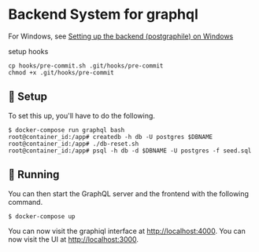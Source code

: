# Backend System for graphql

For Windows, see [Setting up the backend (postgraphile) on Windows](wiki/Setting-up-the-backend-(postgraphile)-on-Windows)

setup hooks
```
cp hooks/pre-commit.sh .git/hooks/pre-commit
chmod +x .git/hooks/pre-commit
```

## :hammer: Setup

To set this up, you'll have to do the following. 

```
$ docker-compose run graphql bash
root@container_id:/app# createdb -h db -U postgres $DBNAME
root@container_id:/app# ./db-reset.sh
root@container_id:/app# psql -h db -d $DBNAME -U postgres -f seed.sql
```

## :rocket: Running

You can then start the GraphQL server and the frontend with the following command.

```
$ docker-compose up
```

You can now visit the graphiql interface at [http://localhost:4000](http://localhost:4000).
You can now visit the UI at [http://localhost:3000](http://localhost:3000).
